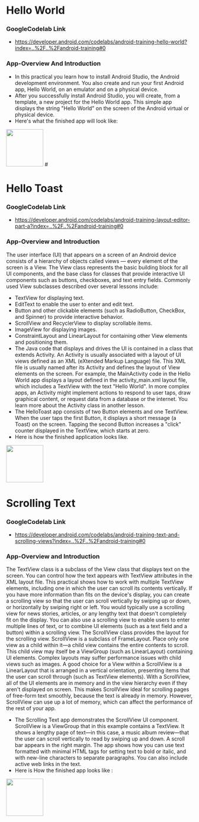 # Hello World
### GoogleCodelab Link
 - https://developer.android.com/codelabs/android-training-hello-world?index=..%2F..%2Fandroid-training#0
### App-Overview And Introduction
- In this practical you learn how to install Android Studio, the Android development environment. You also create and run your first Android app, Hello World, on an emulator and on a physical device.
- After you successfully install Android Studio, you will create, from a template, a new project for the Hello World app. This simple app displays the string "Hello World" on the screen of the Android virtual or physical device.
- Here's what the finished app will look like:
<img src="https://user-images.githubusercontent.com/76675965/223603504-e7643865-fe35-4f1a-be5a-c32d4b3019cf.jpg" width="100" height="100">
#

# Hello Toast

### GoogleCodelab Link
 - https://developer.android.com/codelabs/android-training-layout-editor-part-a?index=..%2F..%2Fandroid-training#0
 
### App-Overview and Introduction
The user interface (UI) that appears on a screen of an Android device consists of a hierarchy of objects called views — every element of the screen is a View. The View class represents the basic building block for all UI components, and the base class for classes that provide interactive UI components such as buttons, checkboxes, and text entry fields. Commonly used View subclasses described over several lessons include:
- TextView for displaying text.
- EditText to enable the user to enter and edit text.
- Button and other clickable elements (such as RadioButton, CheckBox, and Spinner) to provide interactive behavior.
- ScrollView and RecyclerView to display scrollable items.
- ImageView for displaying images.
- ConstraintLayout and LinearLayout for containing other View elements and positioning them.
- The Java code that displays and drives the UI is contained in a class that extends Activity. An Activity is usually associated with a layout of UI views defined as an XML (eXtended Markup Language) file. This XML file is usually named after its Activity and defines the layout of View elements on the screen.
For example, the MainActivity code in the Hello World app displays a layout defined in the activity_main.xml layout file, which includes a TextView with the text "Hello World".
In more complex apps, an Activity might implement actions to respond to user taps, draw graphical content, or request data from a database or the internet. You learn more about the Activity class in another lesson.
- The HelloToast app consists of two Button elements and one TextView. When the user taps the first Button, it displays a short message (a Toast) on the screen. Tapping the second Button increases a "click" counter displayed in the TextView, which starts at zero.
- Here is how the finished application looks like.
<img src="https://user-images.githubusercontent.com/76675965/223603821-613dc6c6-7657-4694-8f09-08c4d4c5cf08.jpg" width="100" height="100">

# Scrolling Text

### GoogleCodelab Link
 - https://developer.android.com/codelabs/android-training-text-and-scrolling-views?index=..%2F..%2Fandroid-training#0
 
### App-Overview and Introduction
The TextView class is a subclass of the View class that displays text on the screen. You can control how the text appears with TextView attributes in the XML layout file. This practical shows how to work with multiple TextView elements, including one in which the user can scroll its contents vertically.
If you have more information than fits on the device's display, you can create a scrolling view so that the user can scroll vertically by swiping up or down, or horizontally by swiping right or left.
You would typically use a scrolling view for news stories, articles, or any lengthy text that doesn't completely fit on the display. You can also use a scrolling view to enable users to enter multiple lines of text, or to combine UI elements (such as a text field and a button) within a scrolling view.
The ScrollView class provides the layout for the scrolling view. ScrollView is a subclass of FrameLayout. Place only one view as a child within it—a child view contains the entire contents to scroll. This child view may itself be a ViewGroup (such as LinearLayout) containing UI elements.
Complex layouts may suffer performance issues with child views such as images. A good choice for a View within a ScrollView is a LinearLayout that is arranged in a vertical orientation, presenting items that the user can scroll through (such as TextView elements).
With a ScrollView, all of the UI elements are in memory and in the view hierarchy even if they aren't displayed on screen. This makes ScrollView ideal for scrolling pages of free-form text smoothly, because the text is already in memory. However, ScrollView can use up a lot of memory, which can affect the performance of the rest of your app.
- The Scrolling Text app demonstrates the ScrollView UI component. ScrollView is a ViewGroup that in this example contains a TextView. It shows a lengthy page of text—in this case, a music album review—that the user can scroll vertically to read by swiping up and down. A scroll bar appears in the right margin. The app shows how you can use text formatted with minimal HTML tags for setting text to bold or italic, and with new-line characters to separate paragraphs. You can also include active web links in the text.
- Here is How the finished app looks like : 
<img src="https://user-images.githubusercontent.com/76675965/223604550-59020c4d-9eb9-44f2-9684-a59be417bed7.jpg" width="100" height="100">

